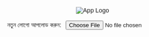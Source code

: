 <!DOCTYPE html><html lang="bn">
<head>
  <meta charset="UTF-8">
  <meta name="viewport" content="width=device-width, initial-scale=1.0">
  <title>Smart Crime Tracker</title>
  <style>
    body, html {
      margin: 0;
      padding: 0;
      height: 100%;
      width: 100%;
      font-family: Arial, sans-serif;
      overflow: hidden;
    }/* Background image */
body {
  background: url('sky-stars.jpg') no-repeat center center fixed;
  background-size: cover;
  display: flex;
  justify-content: center;
  align-items: center;
  flex-direction: column;
}

/* Logo styling */
#logo {
  max-width: 200px;
  max-height: 200px;
  margin-bottom: 20px;
  border-radius: 50%;
  background: rgba(255, 255, 255, 0.1);
  padding: 10px;
  box-shadow: 0 0 20px rgba(255,255,255,0.6);
}

/* Upload button */
.upload-box {
  background: rgba(0, 0, 0, 0.5);
  padding: 15px;
  border-radius: 12px;
  color: white;
  text-align: center;
}
input[type=file] {
  margin-top: 10px;
  padding: 6px;
  border-radius: 8px;
  border: none;
}

  </style>
</head>
<body>  <!-- Logo -->  <img id="logo" src="logo.png" alt="App Logo">  <!-- Upload option -->  <div class="upload-box">
    <label for="logoUpload">নতুন লোগো আপলোড করুন:</label>
    <input type="file" id="logoUpload" accept="image/*">
  </div>  <script>
    // Live preview when new logo is uploaded
    const logo = document.getElementById('logo');
    const upload = document.getElementById('logoUpload');

    upload.addEventListener('change', function(event) {
      const file = event.target.files[0];
      if (file) {
        const reader = new FileReader();
        reader.onload = function(e) {
          logo.src = e.target.result;
        };
        reader.readAsDataURL(file);
      }
    });
  </script></body>
</html>
